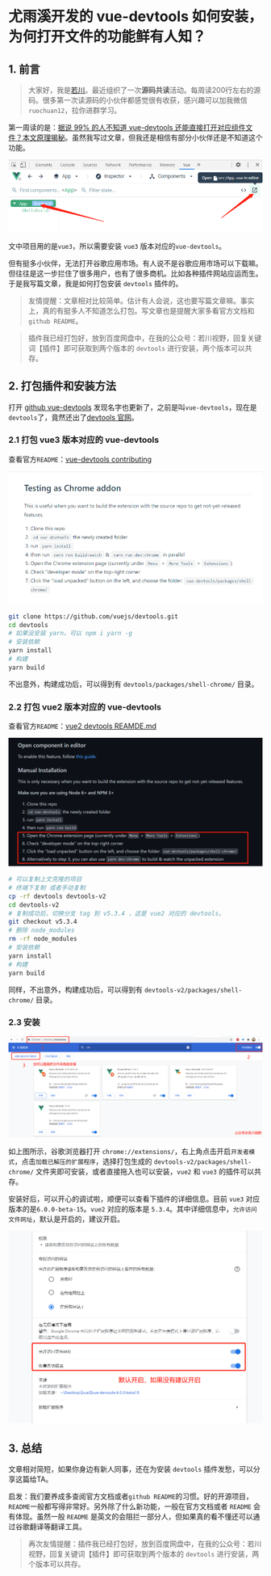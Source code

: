 # 尤雨溪开发的 vue-devtools 如何安装，为何打开文件的功能鲜有人知？

## 1. 前言

>大家好，我是[若川](https://mp.weixin.qq.com/s?__biz=MzA5MjQwMzQyNw==&mid=2650749369&idx=1&sn=d605560d8faf6724977f870218b87b57&chksm=88663a35bf11b323c7dc2077ac5e4f38e31c651067ec15c68cff62de1578fa569209658a54dd&scene=21#wechat_redirect)。最近组织了一次**源码共读**活动。每周读200行左右的源码。很多第一次读源码的小伙伴都感觉很有收获，感兴趣可以加我微信 `ruochuan12`，拉你进群学习。

第一周读的是：[据说 99% 的人不知道 vue-devtools 还能直接打开对应组件文件？本文原理揭秘](https://mp.weixin.qq.com/s?__biz=MzA5MjQwMzQyNw==&mid=2650751278&idx=1&sn=3ac07b110e84e3ded5fa4ec4407ce13b&chksm=886642a2bf11cbb4cea35f0d208815c39c9cd13a0522e7cdc4a466bc55cb5b3071143a38bb04&token=1633047015&lang=zh_CN#rd)。虽然我写过文章，但我还是相信有部分小伙伴还是不知道这个功能。

![vue-devtools 高效打开对应组件文件](./images/open-src-app.vue.png)

文中项目用的是`vue3`，所以需要安装 `vue3` 版本对应的`vue-devtools`。

但有挺多小伙伴，无法打开谷歌应用市场。有人说不是谷歌应用市场可以下载嘛。但往往是这一步拦住了很多用户，也有了很多商机。比如各种插件网站应运而生。于是我写篇文章，我是如何打包安装 `devtools` 插件的。

>友情提醒：文章相对比较简单。估计有人会说，这也要写篇文章嘛。事实上，真的有挺多人不知道怎么打包。写文章也是提醒大家多看官方文档和`github README`。

>插件我已经打包好，放到百度网盘中，在我的公众号：若川视野，回复关键词【插件】即可获取到两个版本的 `devtools` 进行安装，两个版本可以共存。

## 2. 打包插件和安装方法

打开 [github vue-devtools](https://github.com/vuejs/devtools) 发现名字也更新了，之前是叫`vue-devtools`，现在是`devtools`了，竟然还出了[devtools 官网](https://devtools.vuejs.org/)。

### 2.1 打包 vue3 版本对应的 vue-devtools

查看官方`README`：[vue-devtools contributing](https://devtools.vuejs.org/guide/contributing.html#testing-as-chrome-addon)

![vue-devtools v3 版本](./images/vue-devtools-v3-install.png)

```bash
git clone https://github.com/vuejs/devtools.git
cd devtools
# 如果没安装 yarn，可以 npm i yarn -g
# 安装依赖
yarn install
# 构建
yarn build
```

不出意外，构建成功后，可以得到有 `devtools/packages/shell-chrome/` 目录。

### 2.2 打包 vue2 版本对应的 vue-devtools

查看官方`README`：[vue2 devtools REAMDE.md](https://github.com/vuejs/devtools/tree/v5.3.4)

![vue-devtools v2 版本](./images/vue-devtools-v2-install.png)

```bash
# 可以复制上文克隆的项目
# 终端下复制 或者手动复制
cp -rf devtools devtools-v2
cd devtools-v2
# 复制成功后，切换分支 tag 到 v5.3.4 ，这是 vue2 对应的 devtools。
git checkout v5.3.4
# 删除 node_modules
rm -rf node_modules
# 安装依赖
yarn install
# 构建
yarn build
```

同样，不出意外，构建成功后，可以得到有 `devtools-v2/packages/shell-chrome/` 目录。

### 2.3 安装

![安装](./images/install.png)

如上图所示，谷歌浏览器打开 `chrome://extensions/`，右上角点击开启`开发者模式`，点击`加载已解压的扩展程序`，选择打包生成的 `devtools-v2/packages/shell-chrome/` 文件夹即可安装，或者直接拖入也可以安装，`vue2` 和 `vue3` 的插件可以共存。

安装好后，可以开心的调试啦，顺便可以查看下插件的详细信息。目前 `vue3` 对应版本的是`6.0.0-beta-15`。`vue2` 对应的版本是 `5.3.4`。其中详细信息中，`允许访问文件网址`，默认是开启的，建议开启。

![允许访问文件网址](./images/allow.png)

## 3. 总结

文章相对简短，如果你身边有新人同事，还在为安装 `devtools` 插件发愁，可以分享这篇给TA。

启发：我们要养成多查阅官方文档或者`github README`的习惯。好的开源项目，`README`一般都写得非常好。另外除了什么新功能，一般在官方文档或者 `README` 会有体现。虽然一般 `README` 是英文的会阻拦一部分人，但如果真的看不懂还可以通过谷歌翻译等翻译工具。

>再次友情提醒：插件我已经打包好，放到百度网盘中，在我的公众号：若川视野，回复关键词【插件】即可获取到两个版本的 `devtools` 进行安装，两个版本可以共存。
